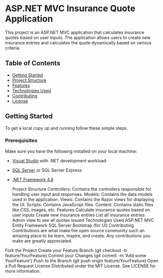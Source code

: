 # ASP.NET MVC Insurance Quote Application

This project is an ASP.NET MVC application that calculates insurance quotes based on user inputs. The application allows users to create new insurance entries and calculates the quote dynamically based on various criteria.

## Table of Contents

- [Getting Started](#getting-started)
- [Project Structure](#project-structure)
- [Features](#features)
- [Technologies Used](#technologies-used)
- [Contributing](#contributing)
- [License](#license)

## Getting Started

To get a local copy up and running follow these simple steps.

### Prerequisites

Make sure you have the following installed on your local machine:

- [Visual Studio](https://visualstudio.microsoft.com/) with .NET development workload
- [SQL Server](https://www.microsoft.com/en-us/sql-server/sql-server-downloads) or SQL Server Express
- [.NET Framework 4.8](https://dotnet.microsoft.com/download/dotnet-framework/net48)



  Project Structure
Controllers: Contains the controllers responsible for handling user input and responses.
Models: Contains the data models used in the application.
Views: Contains the Razor views for displaying the UI.
Scripts: Contains JavaScript files.
Content: Contains static files like CSS, images, etc.
Features
Calculate insurance quotes based on user inputs
Create new insurance entries
List all insurance entries
Admin view to see all quotes issued
Technologies Used
ASP.NET MVC
Entity Framework
SQL Server
Bootstrap (for UI)
Contributing
Contributions are what make the open source community such an amazing place to be learn, inspire, and create. Any contributions you make are greatly appreciated.

Fork the Project
Create your Feature Branch (git checkout -b feature/YourFeature)
Commit your Changes (git commit -m 'Add some YourFeature')
Push to the Branch (git push origin feature/YourFeature)
Open a Pull Request
License
Distributed under the MIT License. See LICENSE for more information.
